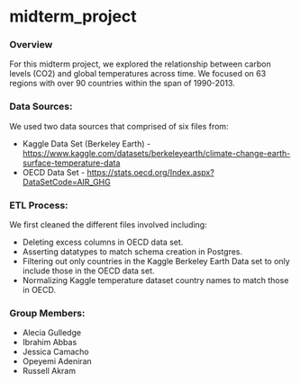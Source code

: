 # midterm_project

### Overview
For this midterm project, we explored the relationship between carbon levels (CO2) and 
global temperatures across time. We focused on 63 regions with over 90 countries within 
the span of 1990-2013.

### Data Sources:
We used two data sources that comprised of six files from:
- Kaggle Data Set (Berkeley Earth) - https://www.kaggle.com/datasets/berkeleyearth/climate-change-earth-surface-temperature-data
- OECD Data Set - https://stats.oecd.org/Index.aspx?DataSetCode=AIR_GHG

### ETL Process:
We first cleaned the different files involved including:
 - Deleting excess columns in OECD data set.
 - Asserting datatypes to match schema creation in Postgres.
 - Filtering out only countries in the Kaggle Berkeley Earth Data set to only include those
 in the OECD data set.
 - Normalizing Kaggle temperature dataset country names to match those in OECD.

### Group Members:
- Alecia Gulledge
- Ibrahim Abbas
- Jessica Camacho
- Opeyemi Adeniran
- Russell Akram

